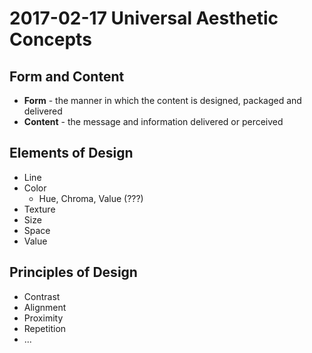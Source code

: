 # 2017-02-17 Universal Aesthetic Concepts

## Form and Content

- **Form** - the manner in which the content is designed, packaged and delivered
- **Content** - the message and information delivered or perceived

## Elements of Design

- Line
- Color
  - Hue, Chroma, Value (???)
- Texture
- Size
- Space
- Value

## Principles of Design

- Contrast
- Alignment
- Proximity
- Repetition
- ...
